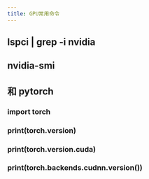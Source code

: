 ```yaml
---
title: GPU常用命令
---
```


## lspci | grep -i nvidia
## nvidia-smi
## 和 pytorch
### import torch
### print(torch.__version__)
### print(torch.version.cuda)
### print(torch.backends.cudnn.version())
##